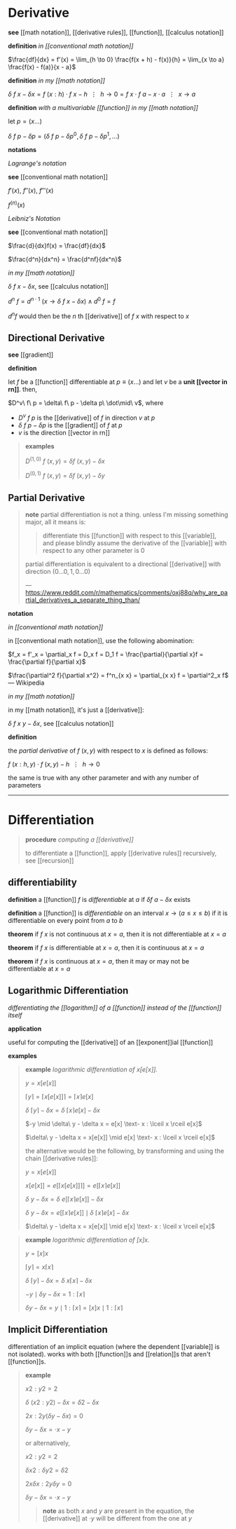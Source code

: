 # Derivative

**see** [[math notation]], [[derivative rules]], [[function]], [[calculus notation]]

**definition** _in [[conventional math notation]]_

$\frac{df}{dx} = f'(x) = \lim_{h \to 0} \frac{f(x + h) - f(x)}{h} = \lim_{x \to a} \frac{f(x) - f(a)}{x - a}$

**definition** _in my [[math notation]]_

$\delta\ f\ x - \delta x = f\ (x : h) \cdot f\ x - h\ \ \vdots\ \ h \rightarrow 0 = f\ x \cdot f\ a - x \cdot a\ \ \vdots\ \ x \rightarrow a$

**definition** _with a multivariable [[function]] in my [[math notation]]_

let $p = (x \dots)$

$\delta\ f\ p - \delta p = (\delta\ f\ p - \delta p^0, \delta\ f\ p - \delta p^1, \dots)$

**notations**

_Lagrange's notation_

**see** [[conventional math notation]]

$f'(x)$, $f''(x)$, $f'''(x)$

$f^{(n)}(x)$

_Leibniz's Notation_

**see** [[conventional math notation]]

$\frac{d}{dx}f(x) = \frac{df}{dx}$

$\frac{d^n}{dx^n} = \frac{d^nf}{dx^n}$

_in my [[math notation]]_

$\delta\ f\ x - \delta x$, see [[calculus notation]]

$d^n\ f = d^{n \cdot 1}\ (x \rightarrow \delta\ f\ x - \delta x) \land d^0\ f = f$

$d^n f$ would then be the $n$ th [[derivative]] of $f\ x$ with respect to $x$

## Directional Derivative

**see** [[gradient]]

**definition**

let $f$ be a [[function]] differentiable at $p \equiv (x \dots)$ and let $v$ be a **unit [[vector in rn]]**. then,

$D^v\ f\ p = \delta\ f\ p - \delta p\ \dot\mid\ v$, where

- $D^v\ f\ p$ is the [[derivative]] of $f$ in direction $v$ at $p$
- $\delta\ f\ p - \delta p$ is the [[gradient]] of $f$ at $p$
- $v$ is the direction [[vector in rn]]

> **examples**
>
> $D^{(1, 0)}\ f\ (x, y) = \delta f\ (x, y) - \delta x$
>
> $D^{(0, 1)}\ f\ (x, y) = \delta f\ (x, y) - \delta y$

## Partial Derivative

> **note** partial differentiation is not a thing. unless I'm missing something major, all it means is:
>
> > differentiate this [[function]] with respect to this [[variable]], and please blindly assume the derivative of the [[variable]] with respect to any other parameter is $0$
>
> partial differentiation is equivalent to a directional [[derivative]] with direction $(0 \dots 0, 1, 0 \dots 0)$
>
> &mdash; <https://www.reddit.com/r/mathematics/comments/oxj88q/why_are_partial_derivatives_a_separate_thing_than/>

**notation**

_in [[conventional math notation]]_

in [[conventional math notation]], use the following abomination:

$f_x = f'_x = \partial_x f = D_x f = D_1 f = \frac{\partial}{\partial x}f = \frac{\partial f}{\partial x}$

$\frac{\partial^2 f}{\partial x^2} = f^n_{x x} = \partial_{x x} f = \partial^2_x f$ &mdash; Wikipedia

_in my [[math notation]]_

in my [[math notation]], it's just a [[derivative]]:

$\delta\ f\ x\ y - \delta x$, see [[calculus notation]]

**definition**

the _partial derivative_ of $f\ (x, y)$ with respect to $x$ is defined as follows:

$f\ (x : h, y) \cdot f\ (x, y) - h\ \ \vdots\ \ h \rightarrow 0$

the same is true with any other parameter and with any number of parameters

---

# Differentiation

> **procedure** _computing a [[derivative]]_
>
> to differentiate a [[function]], apply [[derivative rules]] recursively, see [[recursion]]

## differentiability

**definition** a [[function]] $f$ is _differentiable_ at $a$ if $\delta f\ a - \delta x$ exists

**definition** a [[function]] is _differentiable_ on an interval $x \rightarrow (a \le x \le b)$ if it is differentiable on every point from $a$ to $b$

**theorem** if $f\ x$ is not continuous at $x = a$, then it is not differentiable at $x = a$

**theorem** if $f\ x$ is differentiable at $x = a$, then it is continuous at $x = a$

**theorem** if $f\ x$ is continuous at $x = a$, then it may or may not be differentiable at $x = a$

## Logarithmic Differentiation

_differentiating the [[logarithm]] of a [[function]] instead of the [[function]] itself_

**application**

useful for computing the [[derivative]] of an [[exponent]]ial [[function]]

**examples**

> **example** _logarithmic differentiation of $x[e[x]]$._
>
> $y = x[e[x]]$
>
> $\lceil y \rceil = \lceil x[e[x]] \rceil = \lceil x \rceil e[x]$
>
> $\delta\ \lceil y \rceil - \delta x = \delta\ \lceil x \rceil e[x] - \delta x$
>
> $-y \mid \delta\ y - \delta x = e[x] \text- x : \lceil x \rceil e[x]$
>
> $\delta\ y - \delta x = x[e[x]] \mid e[x] \text- x : \lceil x \rceil e[x]$
>
> the alternative would be the following, by transforming and using the chain [[derivative rules]]:
>
> $y = x[e[x]]$
>
> $x[e[x]] = e[\lceil x[e[x]] \rceil] = e[\lceil x \rceil e[x]]$
>
> $\delta\ y - \delta x = \delta\ e[\lceil x \rceil e[x]] - \delta x$
>
> $\delta\ y - \delta x = e[\lceil x \rceil e[x]] \mid \delta\ \lceil x \rceil e[x] - \delta x$
>
> $\delta\ y - \delta x = x[e[x]] \mid e[x] \text- x : \lceil x \rceil e[x]$

> **example** _logarithmic differentiation of $[x]x$._
>
> $y = [x]x$
>
> $\lceil y \rceil = x \lceil x \rceil$
>
> $\delta\ \lceil y \rceil - \delta x = \delta\ x \lceil x \rceil - \delta x$
>
> $-y \mid \delta y - \delta x = 1 : \lceil x \rceil$
>
> $\delta y - \delta x = y \mid 1 : \lceil x \rceil = [x]x \mid 1 : \lceil x \rceil$

## Implicit Differentiation

differentiation of an implicit equation (where the dependent [[variable]] is not isolated). works with both [[function]]s and [[relation]]s that aren't [[function]]s.

> **example**
>
> $x2 : y2 = 2$
>
> $\delta\ (x2 : y2) - \delta x = \delta 2 - \delta x$
>
> $2x : 2y(\delta y - \delta x) = 0$
>
> $\delta y - \delta x = \cdot x - y$
>
> or alternatively,
>
> $x2 : y2 = 2$
>
> $\delta x2 : \delta y2 = \delta 2$
>
> $2x \delta x : 2y \delta y = 0$
>
> $\delta y - \delta x = \cdot x - y$
>
> > **note** as both $x$ and $y$ are present in the equation, the [[derivative]] at $\cdot y$ will be different from the one at $y$
